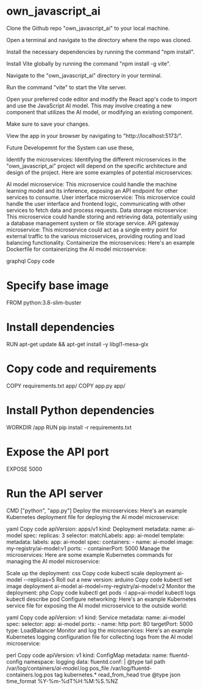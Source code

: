 # own_javascript_ai

Clone the Github repo "own_javascript_ai" to your local machine.

Open a terminal and navigate to the directory where the repo was cloned.

Install the necessary dependencies by running the command "npm install".

Install Vite globally by running the command "npm install -g vite".

Navigate to the "own_javascript_ai" directory in your terminal.

Run the command "vite" to start the Vite server.

Open your preferred code editor and modify the React app's code to import and use the JavaScript AI model. This may involve creating a new component that utilizes the AI model, or modifying an existing component.

Make sure to save your changes.

View the app in your browser by navigating to "http://localhost:5173/".



Future Developemnt for the System can use these,

Identify the microservices:
Identifying the different microservices in the "own_javascript_ai" project will depend on the specific architecture and design of the project. Here are some examples of potential microservices:

AI model microservice: This microservice could handle the machine learning model and its inference, exposing an API endpoint for other services to consume.
User interface microservice: This microservice could handle the user interface and frontend logic, communicating with other services to fetch data and process requests.
Data storage microservice: This microservice could handle storing and retrieving data, potentially using a database management system or file storage service.
API gateway microservice: This microservice could act as a single entry point for external traffic to the various microservices, providing routing and load balancing functionality.
Containerize the microservices:
Here's an example Dockerfile for containerizing the AI model microservice:

graphql
Copy code
# Specify base image
FROM python:3.8-slim-buster

# Install dependencies
RUN apt-get update && apt-get install -y libgl1-mesa-glx

# Copy code and requirements
COPY requirements.txt app/
COPY app.py app/

# Install Python dependencies
WORKDIR /app
RUN pip install -r requirements.txt

# Expose the API port
EXPOSE 5000

# Run the API server
CMD ["python", "app.py"]
Deploy the microservices:
Here's an example Kubernetes deployment file for deploying the AI model microservice:

yaml
Copy code
apiVersion: apps/v1
kind: Deployment
metadata:
  name: ai-model
spec:
  replicas: 3
  selector:
    matchLabels:
      app: ai-model
  template:
    metadata:
      labels:
        app: ai-model
    spec:
      containers:
        - name: ai-model
          image: my-registry/ai-model:v1
          ports:
            - containerPort: 5000
Manage the microservices:
Here are some example Kubernetes commands for managing the AI model microservice:

Scale up the deployment:
css
Copy code
kubectl scale deployment ai-model --replicas=5
Roll out a new version:
arduino
Copy code
kubectl set image deployment ai-model ai-model=my-registry/ai-model:v2
Monitor the deployment:
php
Copy code
kubectl get pods -l app=ai-model
kubectl logs <pod-name>
kubectl describe pod <pod-name>
Configure networking:
Here's an example Kubernetes service file for exposing the AI model microservice to the outside world:

yaml
Copy code
apiVersion: v1
kind: Service
metadata:
  name: ai-model
spec:
  selector:
    app: ai-model
  ports:
    - name: http
      port: 80
      targetPort: 5000
  type: LoadBalancer
Monitor and log the microservices:
Here's an example Kubernetes logging configuration file for collecting logs from the AI model microservice:

perl
Copy code
apiVersion: v1
kind: ConfigMap
metadata:
  name: fluentd-config
  namespace: logging
data:
  fluentd.conf: |
    <source>
      @type tail
      path /var/log/containers/*ai-model*.log
      pos_file /var/log/fluentd-containers.log.pos
      tag kubernetes.*
      read_from_head true
      <parse>
        @type json
        time_format %Y-%m-%dT%H:%M:%S.%NZ
      </parse>
    </source>
